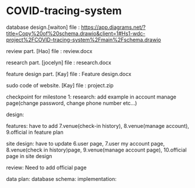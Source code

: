 # COVID-tracing-system

database design.[waiton]
 file : https://app.diagrams.net/?title=Copy%20of%20schema.drawio&client=1#Hs1-wdc-project%2FCOVID-tracing-system%2Fmain%2Fschema.drawio

review part. [Hao]
 file : review.docx
 
research part. [jocelyn]
 file : research.docx
 
feature design part. [Kay]
 file : Feature design.docx 

sudo code of website. [Kay]
 file : project.zip 

checkpoint for milestone 1:
research: 
    add example in account manage page(change password, change phone number  etc...)
    


design:

features:
   have to add 7.venue(check-in history), 8.venue(manage account), 9.official in feature plan
   
site design:
   have to update 6.user page, 7.user my account page, 8.venue(check in history)page, 9.venue(manage account page), 10.official page in site design
   
review:
   Need to add official page
   
data plan:
database schema:
implementation:
